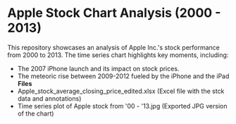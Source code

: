 # Apple Stock Chart Analysis (2000 - 2013)

This repository showcases an analysis of Apple Inc.'s stock performance from 2000 to 2013. 
The time series chart highlights key moments, including: 
- The 2007 iPhone launch and its impact on stock prices.
- The meteoric rise between 2009-2012 fueled by the iPhone and the iPad
**Files**
- Apple_stock_average_closing_price_edited.xlsx
(Excel file with the stck data and annotations)
- Time series plot of Apple stock from '00 - '13.jpg
(Exported JPG version of the chart)

